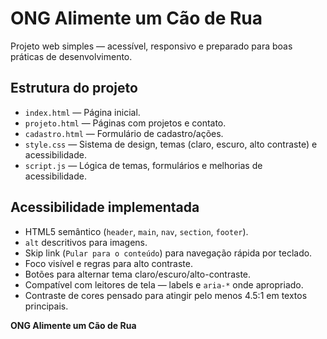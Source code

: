 # ONG Alimente um Cão de Rua

Projeto web simples — acessível, responsivo e preparado para boas práticas de desenvolvimento.

## Estrutura do projeto
- `index.html` — Página inicial.
- `projeto.html` — Páginas com projetos e contato.
- `cadastro.html` — Formulário de cadastro/ações.
- `style.css` — Sistema de design, temas (claro, escuro, alto contraste) e acessibilidade.
- `script.js` — Lógica de temas, formulários e melhorias de acessibilidade.

## Acessibilidade implementada
- HTML5 semântico (`header`, `main`, `nav`, `section`, `footer`).
- `alt` descritivos para imagens.
- Skip link (`Pular para o conteúdo`) para navegação rápida por teclado.
- Foco visível e regras para alto contraste.
- Botões para alternar tema claro/escuro/alto-contraste.
- Compatível com leitores de tela — labels e `aria-*` onde apropriado.
- Contraste de cores pensado para atingir pelo menos 4.5:1 em textos principais.

**ONG Alimente um Cão de Rua**

